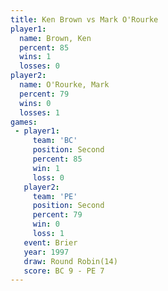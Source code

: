 ```yaml
---
title: Ken Brown vs Mark O'Rourke
player1:              
  name: Brown, Ken    
  percent: 85         
  wins: 1             
  losses: 0           
player2:              
  name: O'Rourke, Mark
  percent: 79         
  wins: 0             
  losses: 1           
games:
 - player1:          
     team: 'BC'      
     position: Second
     percent: 85     
     win: 1          
     loss: 0         
   player2:          
     team: 'PE'      
     position: Second
     percent: 79     
     win: 0          
     loss: 1         
   event: Brier         
   year: 1997           
   draw: Round Robin(14)
   score: BC 9 - PE 7   
---
```


